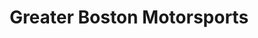 ---
title: "Greater Boston Motorsports"
url: /arlington/greater-boston-motorsports/
shop: motorcycle
---